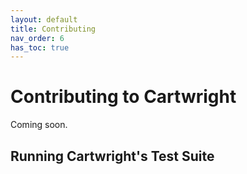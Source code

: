 ```yaml
---
layout: default
title: Contributing
nav_order: 6
has_toc: true
---
```

# Contributing to Cartwright

Coming soon.

## Running Cartwright's Test Suite
